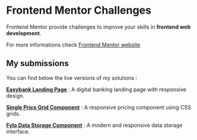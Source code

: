 # Frontend Mentor Challenges

Frontend Mentor provide challenges to improve your skills in **frontend web development**.

For more informations check [Frontend Mentor website](https://www.frontendmentor.io/)

## My submissions

You can find below the live versions of my solutions :

[**Easybank Landing Page**](https://github.com/zathio/frontendmentor-challenges/tree/master/easybank-landing-page) : A digital banking landing page with responsive design.   
   
[**Single Price Grid Component**](https://github.com/zathio/frontendmentor-challenges/tree/master/single-price-grid-component) : A responsive pricing component using CSS grids.
   
[**Fylo Data Storage Component**](https://github.com/zathio/frontendmentor-challenges/tree/master/fylo-data-storage-component) : A modern and responsive data storage interface.

